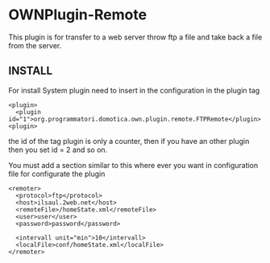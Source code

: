 OWNPlugin-Remote
================
This plugin is for transfer to a web server throw ftp a file and take back a file from the server.

INSTALL
-------

For install System plugin need to insert in the configuration in the plugin tag

```
<plugin>
  <plugin id="1">org.programmatori.domotica.own.plugin.remote.FTPRemote</plugin>
<plugin>
```

the id of the tag plugin is only a counter, then if you have an other plugin then you set id = 2 and so on.

You must add a section similar to this where ever you want in configuration file for configurate the plugin
```
<remoter>
  <protocol>ftp</protocol>
  <host>ilsaul.2web.net</host>
  <remoteFile>/homeState.xml</remoteFile>
  <user>user</user>
  <password>password</password>
  
  <intervall unit="min">10</intervall>
  <localFile>conf/homeState.xml</localFile>
</remoter>
```
